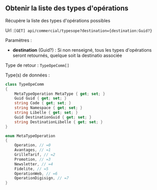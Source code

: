 ## <span id='listedestypes'>Obtenir la liste des types d'opérations</span>

Récupère la liste des types d'opérations possibles

Url :`[GET] api/commercial/typesope?destination={destination:Guid?}`

Paramètres : 

- **destination** (Guid?) : Si non renseigné, tous les types d'opérations seront retournés, quelque soit la destinatio associée

Type de retour : `TypeOpeComm[]`

Type(s) de données :

```csharp
class TypeOpeComm
{
	MetaTypeOperation MetaType { get; set; }
	Guid Guid { get; set; }
	string Code { get; set; }
	string Namespace { get; set; }
	string Libelle { get; set; }
	Guid DestinationGuid { get; set; }
	string DestinationLibelle { get; set; }
}

enum MetaTypeOperation
{
	Operation, // =0
	Avantages, // =1
	GrilleTarif, // =2
	Promotion, // =3
	Newsletter, // =4
	Fidelite, // =5
	OperationWeb, // =6
	OperationDigisign, // =7
}

```
